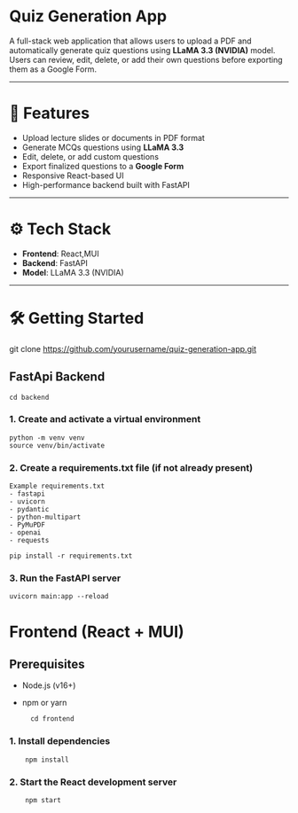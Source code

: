 # Quiz Generation App

A full-stack web application that allows users to upload a PDF and automatically generate quiz questions using **LLaMA 3.3 (NVIDIA)** model. Users can review, edit, delete, or add their own questions before exporting them as a Google Form.

---

# 🧠 Features

- Upload lecture slides or documents in PDF format
- Generate MCQs questions using **LLaMA 3.3** 
- Edit, delete, or add custom questions
- Export finalized questions to a **Google Form**
- Responsive React-based UI
- High-performance backend built with FastAPI

---
# ⚙️ Tech Stack

- **Frontend**: React,MUI
- **Backend**: FastAPI
- **Model**: LLaMA 3.3 (NVIDIA)

---
# 🛠️ Getting Started
git clone https://github.com/yourusername/quiz-generation-app.git

## FastApi Backend
    cd backend
### 1. Create and activate a virtual environment
    python -m venv venv
    source venv/bin/activate 

### 2. Create a requirements.txt file (if not already present)
    Example requirements.txt
    - fastapi
    - uvicorn
    - pydantic
    - python-multipart
    - PyMuPDF
    - openai 
    - requests

    pip install -r requirements.txt

### 3. Run the FastAPI server
    uvicorn main:app --reload

# Frontend (React + MUI)
## Prerequisites
- Node.js (v16+)
- npm or yarn

        cd frontend

### 1. Install dependencies
        npm install  

### 2. Start the React development server
        npm start    
